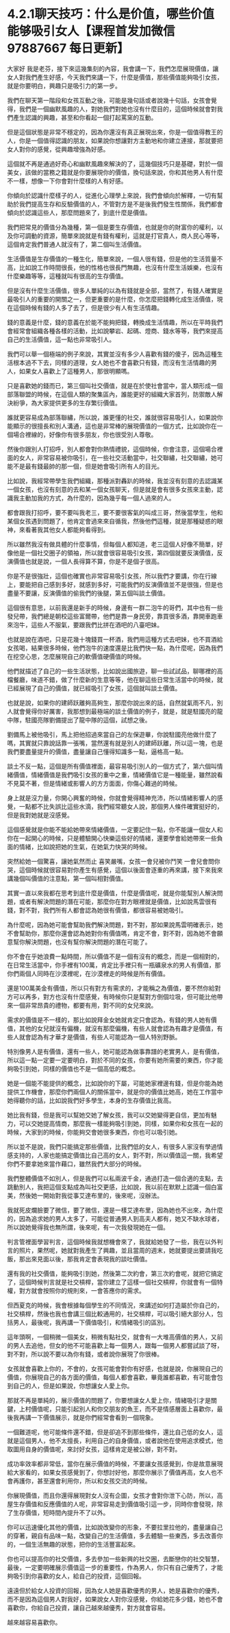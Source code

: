 # 4.2.1聊天技巧：什么是价值，哪些价值能够吸引女人【课程首发加微信97887667 每日更新】

大家好 我是老芬，接下來這幾集刻的內容，我會講一下，我們怎麼展現價值，讓女人對我們產生好感，今天我們來講一下，什麼是價值，那些價值能夠吸引女孩，就是你要明白，興趣只是吸引力的第一步。

我們在聊天第一階段和女孩互動之後，可能是幾句話或者說幾十句話，女孩會覺得，我們是一個幽默風趣的人，對她我們對她也沒有什麼目的，這個時候就會對我們產生認識的興趣，甚至和你看起一個打起罵窯的互動。

但是這個狀態是非常不穩定的，因為你還沒有真正展現出來，你是一個值得教王的人，你是一個值得認識的朋友，如果說你想讓對方主動地和你建立連接，那就要把女人對你的感覺，從興趣增強為好感。

這個就不再是通過好奇心和幽默風趣來解決的了，這幾個技巧只是基礎，對於一個美女，該做的當務之籍就是你要展現你的價值，換句話來說，你和其他男人有什麼不一樣，想像一下你會對什麼樣的人有好感。

你傾向於認識什麼樣子的人，從進化心理學上來說，我們會傾向於解釋，一切有幫助於我們提高生存和反驗價值的人，不管對方是不是後我們發生性關係，我們都會傾向於認識這些人，那麼問題來了，到底什麼是價值。

我們把常見的價值分為幾種，第一個是要生存價值，也就是你的財富你的權利，以及你可調動的資源，簡單來說就是有錢有權利，這就是打官貴人，商人民心等等，這個肯定我們普通人就沒有了，第二個叫生活價值。

生活價值是生存價值的一種生化，簡單來說，一個人很有錢，但是他的生活質量不高，比如說工作時間很長，他的性格也很長門無趣，也沒有什麼生活娛樂，也沒有什麼樂趣等等，這種就叫有很高的生存價值。

但是沒有什麼生活價值，很多人單純的以為有錢就是全部，當然了，有錢人確實是最吸引人的重要的開關之一，但更重要的是什麼，你怎麼把錢轉化成生活價值，現在這個時候有錢的人多了去了，但是很少有人有生活情趣。

錢的意義是什麼，錢的意義在於能不能夠把錢，轉換成生活情趣，所以在平時我們會經常會組織各種各樣的活動，比如說攀岩、起碼、燈商、錢水等等，我們來提高自己的生活價值，這一點也非常吸引人。

我們可以舉一個極端的例子來說，其實並沒有多少人喜歡有錢的傻子，因為這種生活根本過不下去，同樣的道理，女人她也不會喜歡只有錢，而沒有生活情趣的男人，如果女人喜歡上了這種男人，那很明顯嗎。

只是喜歡她的錢而已，第三個叫社交價值，就是在於使社會當中，當人類形成一個部落聯盟的時候，在這個人類的聚集區內，誰能更好的組織大家首列，防禦敵人解決紛爭，為大家提供更多的生存繁衍價值。

誰就更容易成為部落聯繡，所以說，誰更懂的社交，誰就很容易吸引人，如果說你能顯示的很擅長和別人溝通，這也是非常棒的展現價值的一個方式，比如說你在一個場合裡線的，好像你有很多朋友，你也很受別人尊敬。

然後你跟別人打招呼，別人都會對你熱情禮貌，這個時候，你會注意，這個場合裡面的女人，非常容易被你吸引，在一些社交活動當中，社交聯繡，社交聯繡，她可能不是最有錢最帥的那一個，但是她會吸引所有人的目光。

比如說，我經常帶學生我們組織，那種派對轟趴的時候，我並沒有刻意的去認識某一個女孩，也沒有刻意的去和某一個女孩聊天，但是就是會有很多女孩來主動，認識我主動加我的方式，為什麼的，因為幾乎每一個人過來的人。

都會跟我打招呼，要不要叫我老三，要不要很客氣的叫成三哥，然後當學生，他和某個女孩遇到問題了，他肯定會過來來自循我，然後他們這種，就是那種疑惑的眼神，來看著我其他女人都能夠看得到。

所以雖然我沒有做具體的什麼事情，但每個人都知道，老三這個人好像不簡單，好像他是一個社交圈子的領袖，所以就會很容易吸引女孩，第四個就要反演價值，反演價值也就是說，一個人長得算不算，你是不是個子很高。

你是不是很強壯，這個也確實也非常容易吸引女孩，所以我們才要講，你在行線上，要能把自己感到多好，就感到多好，可能我們的反演價值並不是很強，但是也盡量不要讓，反演價值的偷我們的後腿，第五個叫談土價值。

這個很有意思，以前我還是新手的時候，身邊有一群二泡牛的哥們，其中也有一些發兒帶，我們總是朝校這些富爾帶，他們是靠一身民旁，靠買很多酒，靠開車跑車來泡牛，這些人不服氣，要跟我們比拼在酒吧的八臺吧妹。

也就是說在酒吧，只是花幾十塊錢買一杯酒，我們用這種方式去吧妹，也不買酒給女孩喝，結果很多時候，他們泡牛的速度還是比我們快一點，為什麼呢，因為我們在挖空心思，怎麼展現自己的軟價值硬價值的時候。

他們就描述了自己的一些生活狀態，比如說出國旅遊，聊一些試試品，聊哪裡的高檔餐廳，味道不錯，做了什麼新的生意等等，他在聊這些日常生活當中的時候，就已經展現了自己的價值，就已經吸引了女孩，這個就叫談土價值。

也就是說，如果你的建師跃離夠高夠生，那麼你說出來的話，自然就氣雨不凡，別人就會覺得你好厲害，我那想到最極端的談土價值的例子，就是，就是駐國亮的龍中隊，駐國亮隊劉備提出了龍中隊的這個，試想之後。

劉備馬上被他吸引，馬上把他招過來當自己的左保遊畢，你說駐國亮他做什麼了嗎，其實就只靠說話靠一張嘴，當然還有就是別人的建師跃離，所以這一塊，也是我們要盡量提升的價值，盡量讓自己懂得知識多一點，逼格高一點。

談土不反一點，這個是所有價值裡面，最容易吸引別人的一個方式了，第六個叫情緒價值，情緒價值是我們吸引女孩的重中之重，情緒價值它是一種能量，雖然說看不見莫不著，但是情緒或影響人的方方面面，你傷心難過的時候。

身上就是沒力量，你開心興奮的時候，你就會覺得精神充沛，所以情緒影響人的感覺，一點都不比失誤比這些水滴，我們經常聽女人說，那個男人條件確實挺好的，但是我對她就是沒感覺。

這個感覺就是你能不能給她帶來情緒價值，一定要記住一點，你不能讓一個女人和你在一起開心的時候，只是體驗開心快樂這些好的情緒，還要學會給她帶來一些負面的情緒，比如說把她的生氣，在她氣力快哭的時候。

突然給她一個驚喜，讓她氣然而止 喜笑嚴嘴，女孩一會兒被你鬥笑 一會兒會問你哭，這個時候就很容易對你產生有感覺，這個以後面會逐重的再來講，接下來我來講幾個叫價值的注意點，第一個叫相對價值。

其實一直以來我都在思考到底什麼是價值，什麼是價值呢，就是你能幫別人解決問題，或者有解決問題的潛在可能，那麼你在對方眼裡就是價值，比如說馬雲很有錢，對不對，我們所有人都會認為她很有價值，都很容易被她吸引。

為什麼呢，因為她可能會幫助我們解決問題，對不對，那如果說馬雲明確表示，她不會幫助你，那麼你還會認為她對你有價值嗎，肯定不會，對不對，因為她不會願意幫你解決問題，也沒有幫你解決問題的潛在可能了。

你不會在乎她浪費一點時間，所以價值不是一個有沒有的概念，而是一個相對的，在日常生活當中，你手裡有100萬，肯定比手裡只有一瓶礦泉水的男人有價值，那你們兩個人同時在沙漠裡呢，在沙漠裡走的時候是所有價值。

還是100萬美金有價值，所以只有對方有需求的，才能稱之為價值，要不然你給對方可以再多，對方也沒有什麼感覺，有時候你只是幫對方倒個垃圾，但可能比他帶來一個非常昂貴的禮物，都要有用，對不同的女兒來說。

需求的價值是不一樣的，那比如說拜金女她就肯定只會認為，有錢的男人她有價值，其他的女兒就沒有偏機，就沒有那麼偏機，有些人就會認為有趣才是價值，有些人就會認為有才華才是價值，有些人可能認為一個人特別野脈。

特別像男人是有價值，還有一些人，她可能認為做事靠譜的老實男人，是有價值，所以這一點一定要一定要明白，對於不同的女孩，你要有她所需要的東西，你才能夠吸引到她，同樣的價值也不是一個高低的概念。

她是一個能不能提供的概念，比如說你的下屬，可能她家裡邊有錢，但是你能為她提供工作機會，那麼你們兩個人的關係當中，就是你的價值比她高，她在工作當中她得聽你的話，比如說我們好多學生，本身的生存價值比我高。

她比我有錢，但是我可以幫她交她了解女孩，我可以交她變得更自信，更加有魅力，可以交她提高情商，那麼我一樣能夠吸引到她，同樣，如果你和女孩在一起的時候，大家到的時候，你能夠交會她很多東西，你也可以吸引她。

所以並不是說，我們只能搞定那些價值，比我們低的女人，有很多人家沒有學過情感支持的，人家也能搞定價值比自己高的女人，對不對，所以價值這一關，我希望你們不要拿她來當作藉口，雖然我們大部分的時候。

我們整體價值不如別人，但是我們可以私兩波千金，通過打造一個合適的支點，去跳動別人，我把這個支點成為叫社交更感，比如說，我以前在默默上認識一個白富美，然後她一開始對我從事艾達布里的，後來呢，沒辦法。

我就死皮爛臉要了微信，要了微信，還是一樣艾達布里，因為她也不出來，為什麼的，因為追求她的男人太多了，可能從普通男人到高夫人都有，她又不缺水球者，所以說她覺得我也無所謂，後來呢，有一次我發現她在一個。

判言管裡面學習判言，這個時候我就想機會來了，我就給她發了一些，我在以外判言的照片，果然呢，她就對我產生了興趣，並且當周的週末，她就要提出要請我吃飯，那出來見面以後，那我肯定會表現我的談吐價值。

還有我的社交價值，能夠吸引到她，然後第二次約會，第三次約會呢，就把它搞定了，這個時候判言就是社交槓桿，當你建立了這樣一個社交槓桿，你就會有一個特權，對方就會按照你的規則來，一會答應你的需求。

但西夏克的時候，我會根據每個學生的不同情況，來講述如何打造屬於你自己的，社交槓桿，然後也我也會講三個比較通用的，社交槓桿，可以吸引絕大部分人，包括男人，最後呢，我再講一下價值吸引，和情緒吸引的區別。

這年頭啊，一個稍微一個美女，稍微有點社交，就會有一大堆高價值的男人，又前的男人去追他，但女的他不可能喜歡上每一個男人，跟每一個男人都嘗試談了呀，對不對，所以說不要以為你有錢，或者說你展現了你很棒。

女孩就會喜歡上你的，不會的，女孩可能會對你有好感，也就是說，你展現自己的價值，你展現自己的各方面的價值，每個人都會喜歡，畢竟誰都喜歡，有可能會包到自己的人，但是如果說，你想讓女人愛上你。

那就不再是單純的，展示價值的問題了，你要想讓女人愛上你，情緒吸引才是關鍵，上村價值呢，只能引起別人和你交朋友的魚王，而不是情感層面上喜歡你，最後我再講一下價值展示，就是你們經常會看到一個現象。

一個難道呢，他可能條件還不錯，但是卻追不到那些條件，還比自己低的女人，這就是這個男人，他不太擅長，利用自己的自身價值，或者說他在使用追求模式，他取圖用自身的價值呢，來討好女孩，這樣肯定是被公辦，對不對。

成功率效率都非常低，當你在展示價值的時候，不要讓女孩感覺到，你是故意展現給大家看的，如果女孩感覺到了，你想討好他，那麼你展示了價值再高，女人也不會再護你，甚至還會利用你，所以和女孩交流的時候。

你展現價值，而且你還得展現對女人沒有企圖，女孩才會對你泄下心防，所以，高屋生存價值和反應價值的人呢，非常容易走到價值吸引這一步，同時你會發現，除了生存價值，短時間內提升不了以外。

你可以迅速優化其他的價值，比如說改變你的形象，不要拉里拉他的，盡量讓自己的穿著，親自有品味一點，改變自己的生活價值，多去體驗一些東西，多去改善你的，一個生活無趣的狀態，把你的生活豐富起來。

你也可以提高你的社交價值，多去參加一些新興的社交圈，去斷戀你的社交智慧，最後，一定要明確展示價值這一步的重要性，作為男人，你只有自己優秀了，才能夠吸引到你喜歡的女人，給自己的投資，這個回報。

遠遠但於給女人投資的回報，因為女人她是喜歡優秀的男人，她是喜歡你的優秀，而不是因為這個男人對我好，如果說女人對你沒感覺，你給她花多少錢，她也不會喜歡你，你給自己投資，讓自己越來越優秀，對方就會容易。

越來越容易喜歡你。